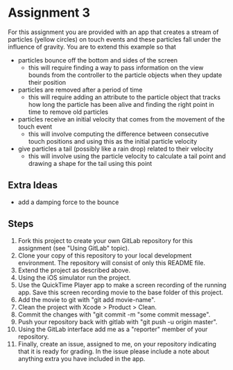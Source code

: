 # Assignment 3



For this assignment you are provided with an app that creates a stream of particles (yellow circles) on touch events and these particles fall under the influence of gravity. You are to extend this example so that 

* particles bounce off the bottom and sides of the screen
    * this will require finding a way to pass information on the view bounds from the controller to the particle objects when they update their position
* particles are removed after a period of time
    * this will require adding an attribute to the particle object that tracks how long the particle has been alive and finding the right point in time to remove old particles
* particles receive an initial velocity that comes from the movement of the touch event
    *  this will involve computing the difference between consecutive touch positions and using this as the initial particle velocity
* give particles a tail (possibly like a rain drop) related to their velocity
    * this will involve using the particle velocity to calculate a tail point and drawing a shape for the tail using this point


## Extra Ideas

* add a damping force to the bounce


## Steps

1. Fork this project to create your own GitLab repository for this assignment (see "Using GitLab" topic).
2. Clone your copy of this repository to your local development environment. The repository will consist of only this README file.
3. Extend the project as described above. 
4. Using the iOS simulator run the project. 
5. Use the QuickTime Player app to make a screen recording of the running app. Save this screen recording movie to the base folder of this project. 
6. Add the movie to git with "git add movie-name".
7. Clean the project with Xcode > Product > Clean.
8. Commit the changes with "git commit -m "some commit message".
9. Push your repository back with gitlab with "git push -u origin master".
10. Using the GitLab interface add me as a "reporter" member of your repository. 
11. Finally, create an issue, assigned to me, on your repository indicating that it is ready for grading. In the issue please include a note about anything extra you have included in the app.
